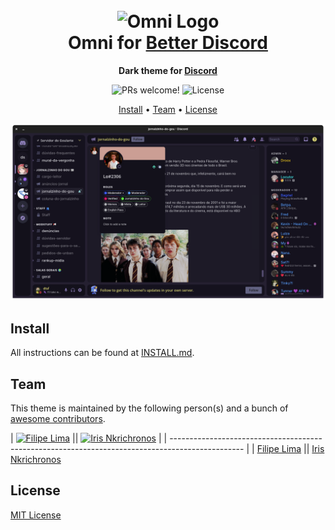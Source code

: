 <h1 align="center">
  <br>
  <img src="https://storage.googleapis.com/golden-wind/github/omni/omni.png" alt="Omni Logo" width="100">
  <br>
  Omni for <a href="https://betterdiscord.app/">Better Discord</a>
  <br>
</h1>

<p align="center">
  <strong>Dark theme for <a href="https://discord.com/app">Discord</a></strong>
</p>

<p align="center">
  <img src="https://img.shields.io/badge/PRs-welcome-%235FCC6F.svg" alt="PRs welcome!" />

  <img alt="License" src="https://img.shields.io/badge/license-MIT-%235FCC6F">
</p>

<p align="center">
  <a href="#install">Install</a> •
  <a href="#team">Team</a> •
  <a href="#license">License</a>
</p>

<p align="center">
  <img width="800" alt="Omni screnshoot for BetterDiscord" src="./screenshot.png">
</p>

## Install

All instructions can be found at [INSTALL.md](./INSTALL.md).

## Team

This theme is maintained by the following person(s) and a bunch of [awesome contributors](https://github.com/getomni/template/graphs/contributors).

| [![Filipe Lima](https://github.com/datsfilipe.png?size=120)](https://github.com/datsfilipe) || [![Iris Nkrichronos](https://github.com/nkrichronos.png?size=120)](https://github.com/nkrichronos) |
| ------------------------------------------------------------------------------------------------ |
| [Filipe Lima](https://github.com/datsfilipe)                                                   || [Iris Nkrichronos](https://github.com/nkrichronos)  
 

## License

[MIT License](./LICENSE.md)

